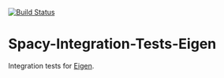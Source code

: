 [![Build Status](https://travis-ci.org/spacy-dev/Spacy-Integration-Tests-Eigen.svg?branch=master)](https://travis-ci.org/spacy-dev/Spacy-Integration-Tests-Eigen/builds)
    
# Spacy-Integration-Tests-Eigen
Integration tests for [Eigen](http://eigen.tuxfamily.org/).

